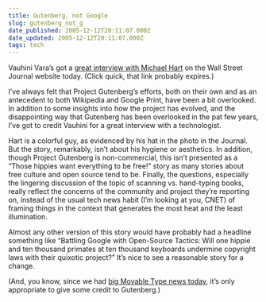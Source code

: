 ```yaml
---
title: Gutenberg, not Google
slug: gutenberg_not_g
date_published: 2005-12-12T20:11:07.000Z
date_updated: 2005-12-12T20:11:07.000Z
tags: tech
---
```


Vauhini Vara’s got a [great interview with Michael Hart](http://online.wsj.com/public/article/SB113415403113218620-U_OqLOmApoaSvNpy5SjNwvhpW5w_20061209.html) on the Wall Street Journal website today. (Click quick, that link probably expires.)

I’ve always felt that Project Gutenberg’s efforts, both on their own and as an antecedent to both Wikipedia and Google Print, have been a bit overlooked. In addition to some insights into how the project has evolved, and the disappointing way that Gutenberg has been overlooked in the pat few years, I’ve got to credit Vauhini for a great interview with a technologist.

Hart is a colorful guy, as evidenced by his hat in the photo in the Journal. But the story, remarkably, isn’t about his hygiene or aesthetics. In addition, though Project Gutenberg is non-commercial, this isn’t presented as a “Those hippies want everything to be free!” story as many stories about free culture and open source tend to be. Finally, the questions, especially the lingering discussion of the topic of scanning vs. hand-typing books, really reflect the concerns of the community and project they’re reporting on, instead of the usual tech news habit (I’m looking at you, CNET) of framing things in the context that generates the most heat and the least illumination.

Almost any other version of this story would have probably had a headline something like “Battling Google with Open-Source Tactics: Will one hippie and ten thousand primates at ten thousand keyboards undermine copyright laws with their quixotic project?” It’s nice to see a reasonable story for a change.

(And, you know, since we had [big Movable Type news today](http://www.sixapart.com/movabletype/yahoo), it’s only appropriate to give some credit to Gutenberg.)
